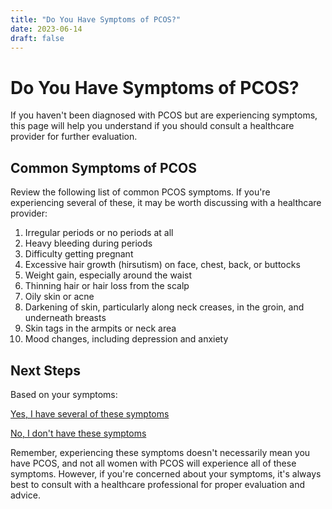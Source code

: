 ```yaml
---
title: "Do You Have Symptoms of PCOS?"
date: 2023-06-14
draft: false
---
```


# Do You Have Symptoms of PCOS?

If you haven't been diagnosed with PCOS but are experiencing symptoms, this page will help you understand if you should consult a healthcare provider for further evaluation.

## Common Symptoms of PCOS

Review the following list of common PCOS symptoms. If you're experiencing several of these, it may be worth discussing with a healthcare provider:

1. Irregular periods or no periods at all
2. Heavy bleeding during periods
3. Difficulty getting pregnant
4. Excessive hair growth (hirsutism) on face, chest, back, or buttocks
5. Weight gain, especially around the waist
6. Thinning hair or hair loss from the scalp
7. Oily skin or acne
8. Darkening of skin, particularly along neck creases, in the groin, and underneath breasts
9. Skin tags in the armpits or neck area
10. Mood changes, including depression and anxiety

## Next Steps

Based on your symptoms:

[Yes, I have several of these symptoms](/consult-provider)

[No, I don't have these symptoms](/healthy-lifestyle)

Remember, experiencing these symptoms doesn't necessarily mean you have PCOS, and not all women with PCOS will experience all of these symptoms. However, if you're concerned about your symptoms, it's always best to consult with a healthcare professional for proper evaluation and advice.
